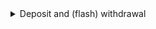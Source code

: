 <details>


  <summary>Deposit and (flash) withdrawal</summary>


   ![OmniStaking Architecture](./img/OmniStaking-Deposit-FWithdrawal.svg)


   <summary>Sync to L1</summary>


   ![OmniStaking Architecture](./img/OmniStaking-SyncToL1.svg)


   <summary>Token transfer to L1 via FraxFerry</summary>


   ![OmniStaking Architecture](./img/OmniStaking-FerryToL1.svg)


</details>
